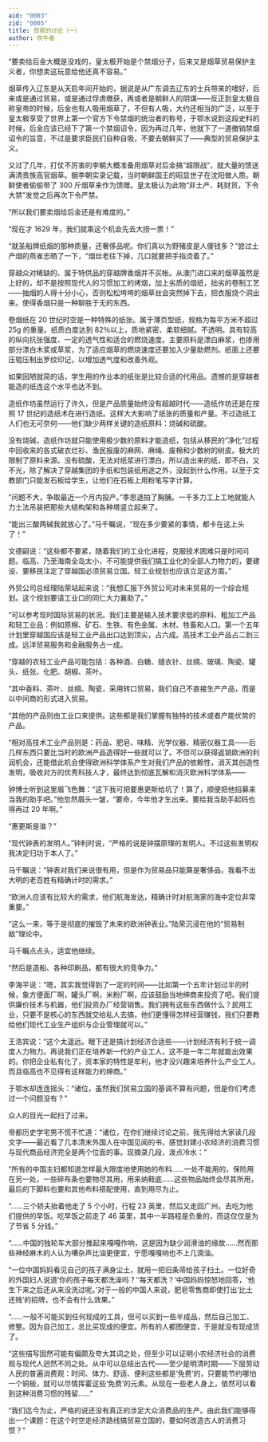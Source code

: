 ```yaml
---
aid: "0003"
zid: "0005"
title: 贸易的讨论（一）
author: 吹牛者
---
```


“要卖给后金大概是没戏的，皇太极开始是个禁烟分子，后来又是烟草贸易保护主义者，你想卖这玩意给他还真不容易。”

烟草传入辽东是从天启年间开始的，据说是从广东调去辽东的士兵带来的嗜好，后来或是通过贸易，或是通过俘虏缴获，再或者是朝鲜人的阴谋——反正到皇太极自称皇帝的时候，后金也有人吸用烟草了，不但有人吸，大约还相当的广泛，以至于皇太极享受了世界上第一个官方下令禁烟的统治者的称号，于鄂水说到这段史料的时候，后金应该已经下了第一个禁烟诏令，因为再过几年，他就下了一道撤销禁烟诏令的旨意，不过是要求臣民们自种自吸，不要去朝鲜买了——典型的贸易保护主义。

又过了几年，打仗不厉害的李朝大概准备用烟草对后金搞“超限战”，就大量的馈送满清贵族高官烟草。据李朝实录记载，当时朝鲜国王的昭显世子在沈阳做人质。朝鲜使者偷偷带了 300 斤烟草来作为馈赠。皇太极认为此物“非土产、耗财货，下令大禁”发觉之后再次下令严禁。

“所以我们要卖烟给后金还是有难度的。”

“现在才 1629 年，我们就乘这个机会先去大捞一票！”

“就圣船牌纸烟的那种质量，还奢侈品呢。你们真以为野猪皮是人傻钱多？”尝过土产烟的燕雀志晒了一下，“烟丝老往下掉，几口就要把手指烫着了。”

穿越众对稀缺的、属于特供品的穿越牌香烟并不买帐。从澳门进口来的烟草虽然是上好的，却不是按照现代人的习惯加工的烤烟，加上劣质的烟纸，拙劣的卷制工艺——抽烟的人得十分小心，否则松松垮垮的烟草丝会突然掉下去，把衣服烧个洞出来。使得香烟只是一种聊胜于无的东西。

卷烟纸在 20 世纪时空是一种特殊的纸张。属于薄页型纸，规格为每平方米不超过 25g 的重量。纸质白度达到 82％以上，质地紧密、柔软细腻。不透明。具有较高的纵向抗张强度、一定的透气性和适合的燃烧速度。主要原料是漂白麻浆，也掺用部分漂白木浆或草浆，为了适应烟草的燃烧速度还要加入少量助燃剂。纸面上还要压辊压制出罗纹印记，以增加透气度和改善外观。

如果因陋就简的话，学生用的作业本的纸张是比较合适的代用品。遗憾的是穿越者能造的纸连这个水平也达不到。

造纸作坊虽然运行了许久，但是产品质量始终没有超越时代——造纸作坊还是在按照 17 世纪的造纸术在进行造纸。这样大大影响了纸张的质量和产量。不过造纸工人们也无可奈何——他们缺少两样关键的造纸原料：烧碱和硫酸。

没有烧碱，造纸作坊就只能使用极少数的原料才能造纸，包括从移民的“净化”过程中回收来的各式破衣烂衫、渔民报废的麻网、麻绳、废棉和少数树的树皮。极大的限制了原料来源。没有硫酸，无法对纸浆进行漂白。所以造出来的纸，即不白，又不光，除了解决了穿越集团的手纸和包装纸用途之外，没起到什么作用。以至于文教部门只能发石板给学生，让他们在石板上用粉笔写字计算。

“问题不大，争取最近一个月内投产。”季思退拍了胸脯。一千多力工上工地就能人力土法吊装把那些大结构架和各种塔竖立起来了。

“能出三酸两碱我就放心了。”马千瞩说，“现在多少要紧的事情，都卡在这上头了！”

文德嗣说：“这些都不要紧，随着我们的工业化进程，克服技术困难只是时间问题。临高、乃至海南全岛太小，不可能提供我们搞工业化的全部人力物力的，要建设、要移民注定了穿越国必须贸易立国。轻工业规划也应该立足这方面。”

外贸公司总经理陆荣站起来说：“我想汇报下外贸公司对未来贸易的一个综合规划。这个规划要请工业口的同仁大力襄助了。”

“可以参考现时国际贸易的状况。我们主要是输入技术要求低的原料、粗加工产品和轻工业品：例如原棉、矿石、生铁、有色金属、木材、牲畜和人口。第一个五年计划里穿越国应该是轻工业产品出口达到顶尖，占六成。高技术工业产品占二到三成。远洋贸易服务和金融服务占一成。

“穿越的农轻工业产品可能包括：各种酒、白糖、缝衣针、丝绸、玻璃、陶瓷、罐头、纸张、化肥、胡椒、茶叶。

“其中香料、茶叶、丝绸、陶瓷，采用转口贸易，我们自己不直接生产产品，而是以中间商的形式进入贸易。

“其他的产品则由工业口来提供。这些都是我们掌握有独特的技术或者产能优势的产品。

“相对高技术工业产品则是：药品、肥皂、味精、光学仪器、精密仪器工具——后几样东西只要比当时的欧洲产品造得好一些就可以了。不但可以获得返销欧洲的利润机会，还能借此机会使得欧洲科学体系产生对我们产品的依赖性，消灭其创造性发明，吸收对方的优秀科技人才，最终达到彻底瓦解和消灭欧洲科学体系——

钟博士听到这里眉飞色舞：“这下我可把要惠更斯给坑了！算了，顺便把他招募来当我的助手吧。”他忽然眉头一皱，“要命，今年他才生出来。要给我当助手起码也得再过 20 年啊。”

“惠更斯是谁？”

“现代钟表的发明人。”钟利时说，“严格的说是钟摆原理的发明人。不过这些发明权我决定归功于本人了。”

马千瞩说：“钟表对我们来说很有用，但是作为贸易品只能算是奢侈品，我看不出大明的老百姓有精确计时的需求。”

“欧洲人应该有比较大的需求，他们航海发达，精确计时对航海家的海中定位非常重要。”

“这么一来，等于是彻底的摧毁了未来的欧洲钟表业。”陆荣沉浸在他的“贸易制敌”理论中。

马千瞩点点头，适宜他继续。

“然后是造船、各种印刷品，都有很大的竞争力。”

李海平说：“嗯，其实我觉得到了一定的时间——比如第一个五年计划过半的时候，象方便面厂啊，罐头厂啊，米粉厂啊，应该鼓励当地绅商来投资了吧。我们提供廉价技术与机器，他们投资办厂经营销售。我们拥有这些东西做什么？民用工业，只要不是核心的东西就交给私人去搞，他们更懂得怎样经营赚钱，我们只要教给他们现代工业生产组织与企业管理就可以。”

王洛宾说：“这个太遥远。眼下还是搞计划经济合适些——计划经济有利于统一调度人力物力。再说我们正在培养新一代的产业工人，这不是一年二年就能出效果的。你把企业私有化了，资本家的特性是牟利，他才没兴趣来培养什么产业工人。而且临高也不见得有这样能力的绅商。”

于鄂水却连连摇头：“诸位，虽然我们贸易立国的基调不算有问题，但是你们考虑过一个问题没有？”

众人的目光一起扫了过来。

帝都历史学宅男不慌不忙道：“诸位，在你们继续讨论之前，我先得给大家读几段文字——最近看了几本清末外国人在中国见闻的书，感觉封建小农经济的消费习惯与现代商品经济完全是两个位面的事。现摘录几段，泼点冷水：”

“所有的中国主妇都知道怎样最大限度地使用她的布料……一处不能用的，保险用在另一处，一些碎布条也要物尽其用，用来纳鞋底……这些物品始终会尽其所用，最后的下脚料也要和其他布料搭配使用，直到用尽为止。

“……三个轿夫抬着他走了 5 个小时，行程 23 英里，然后又走回广州，去吃为他们提供的早饭。吃早饭之前走了 46 英里，其中一半路程是负重的，而这仅仅是为了节省 5 分钱。”

“……中国的独轮车大部分推起来嘎嘎作响，这是因为缺少润滑油的缘故……然而那些神经麻木的人认为嘈杂声比油更便宜，宁愿嘎嘎响也不上几滴油。

“一位中国妈妈看见自己的孩子满身尘土，就用一把旧条帚给孩子扫土。一位好奇的外国妇人说道‘你的孩子每天都洗澡吗？’‘每天都洗？’中国妈妈惊怒地回答，‘他生下来之后还从来没洗过呢。’对于一般的中国人来说，肥皂零售商即使打出‘比土还贱’的招牌，也不会有什么效果。”

“……一般不可能买到任何现成的工具，但可以买到一些半成品，然后自己加工、修整。因为自己加工，总比买现成的便宜。所有的人都图便宜，于是就没有现成货了。

“这些描写固然可能有偏颇及夸大其词之处，但至少可以证明小农经济社会的消费观与现代人迥然不同之处。从中可以总结出古代——至少是明清时期——下层劳动人民的普遍消费观：时间、体力、舒适、便利这些都是‘免费’的，只要能节约哪怕一个铜板，就可以尽情挥霍这些‘免费’的元素。从现在一些老人身上，依然可以看到这种消费习惯的残留……”

“我们迄今为止，严格的说还没有真正的涉足大众消费品的生产。由此我们能够得出一个课题：在这个时空走经济路线搞贸易立国的，要如何改造古人的消费习惯？”
